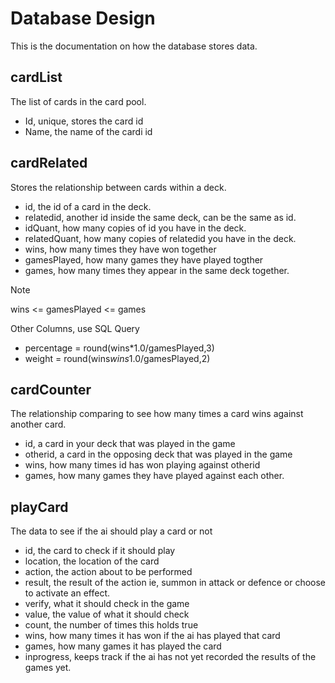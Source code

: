 # Database Design
This is the documentation on how the database stores data.
## cardList
The list of cards in the card pool.

* Id, unique, stores the card id
* Name, the name of the cardi id
## cardRelated
Stores the relationship between cards within a deck.

* id, the id of a card in the deck.
* relatedid, another id inside the same deck, can be the same as id.
* idQuant, how many copies of id you have in the deck.
* relatedQuant, how many copies of relatedid you have in the deck.
* wins, how many times they have won together
* gamesPlayed, how many games they have played togther
* games, how many times they appear in the same deck together.

Note

wins <= gamesPlayed <= games

Other Columns, use SQL Query

* percentage = round(wins*1.0/gamesPlayed,3)
* weight = round(wins*wins*1.0/gamesPlayed,2)

## cardCounter
The relationship comparing to see how many times a card wins against another card.

* id, a card in your deck that was played in the game
* otherid, a card in the opposing deck that was played in the game
* wins, how many times id has won playing against otherid
* games, how many games they have played against each other.

## playCard
The data to see if the ai should play a card or not

* id, the card to check if it should play
* location, the location of the card
* action, the action about to be performed
* result, the result of the action ie, summon in attack or defence or choose to activate an effect.
* verify, what it should check in the game
* value, the value of what it should check
* count, the number of times this holds true
* wins, how many times it has won if the ai has played that card
* games, how many games it has played the card
* inprogress, keeps track if the ai has not yet recorded the results of the games yet.
